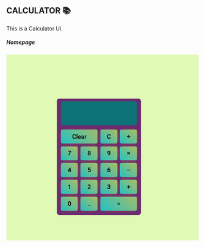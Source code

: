 ## CALCULATOR 📚

This is a Calculator Ui. 

##### Homepage

![ScreenShot of Form](sreenshots/a.png)

